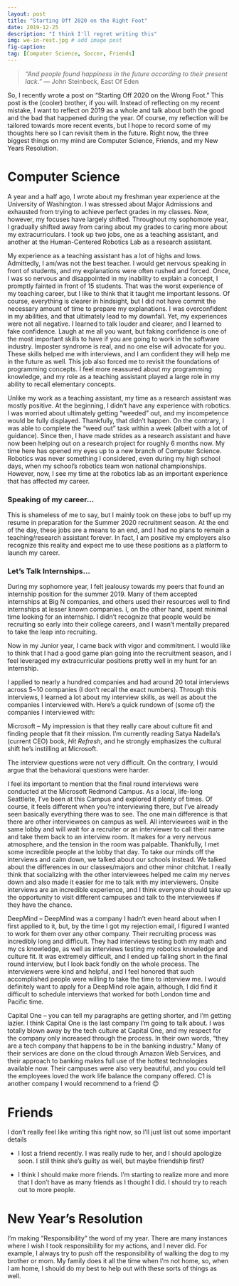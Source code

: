 ```yaml
---
layout: post
title: "Starting Off 2020 on the Right Foot"
date: 2019-12-25
description: "I think I'll regret writing this"
img: we-in-rest.jpg # add image post
fig-caption:
tag: [Computer Science, Soccer, Friends]
---
```


> *“And people found happiness in the future according to their present lack.”*
> ― John Steinbeck, East Of Eden

So, I recently wrote a post on “Starting Off 2020 on the Wrong Foot.” This post is the (cooler) brother, if you will. Instead of reflecting on my recent mistake, I want to reflect on 2019 as a whole and talk about both the good and the bad that happened during the year. Of course, my reflection will be tailored towards more recent events, but I hope to record some of my thoughts here so I can revisit them in the future. Right now, the three biggest things on my mind are Computer Science, Friends, and my New Years Resolution. 
# Computer Science 
A year and a half ago, I wrote about my freshman year experience at the University of Washington. I was stressed about Major Admissions and exhausted from trying to achieve perfect grades in my classes. Now, however, my focuses have largely shifted. Throughout my sophomore year, I gradually shifted away from caring about my grades to caring more about my extracurriculars. I took up two jobs, one as a teaching assistant, and another at the Human-Centered Robotics Lab as a research assistant. 

My experience as a teaching assistant has a lot of highs and lows. Admittedly, I am/was not the best teacher. I would get nervous speaking in front of students, and my explanations were often rushed and forced. Once, I was so nervous and disappointed in my inability to explain a concept, I promptly fainted in front of 15 students. That was the worst experience of my teaching career, but I like to think that it taught me important lessons. Of course, everything is clearer in hindsight, but I did not have commit the necessary amount of time to prepare my explanations. I was overconfident in my abilities, and that ultimately lead to my downfall. Yet, my experiences were not all negative. I learned to talk louder and clearer, and I learned to fake confidence. Laugh at me all you want, but faking confidence is one of the most important skills to have if you are going to work in the software industry. Imposter syndrome is real, and no one else will advocate for you. These skills helped me with interviews, and I am confident they will help me in the future as well. This job also forced me to revisit the foundations of programming concepts. I feel more reassured about my programming knowledge, and my role as a teaching assistant played a large role in my ability to recall elementary concepts. 

Unlike my work as a teaching assistant, my time as a research assistant was mostly positive. At the beginning, I didn’t have any experience with robotics. I was worried about ultimately getting “weeded” out, and my incompetence would be fully displayed. Thankfully, that didn’t happen. On the contrary, I was able to complete the “weed out” task within a week (albeit with a lot of guidance). Since then, I have made strides as a research assistant and have now been helping out on a research project for roughly 6 months now. My time here has opened my eyes up to a new branch of Computer Science. Robotics was never something I considered, even during my high school days, when my school’s robotics team won national championships.  However, now, I see my time at the robotics lab as an important experience that has affected my career. 

### Speaking of my career… 

This is shameless of me to say, but I mainly took on these jobs to buff up my resume in preparation for the Summer 2020 recruitment season. At the end of the day, these jobs are a means to an end, and I had no plans to remain a teaching/research assistant forever. In fact, I am positive my employers also recognize this reality and expect me to use these positions as a platform to launch my career. 

### Let’s Talk Internships…

During my sophomore year, I felt jealousy towards my peers that found an internship position for the summer 2019. Many of them accepted internships at Big N companies, and others used their resources well to find internships at lesser known companies. I, on the other hand, spent minimal time looking for an internship. I didn’t recognize that people would be recruiting so early into their college careers, and I wasn’t mentally prepared to take the leap into recruiting. 

Now in my Junior year, I came back with vigor and commitment. I would like to think that I had a good game plan going into the recruitment season, and I feel leveraged my extracurricular positions pretty well in my hunt for an internship. 

I applied to nearly a hundred companies and had around 20 total interviews across 5~10 companies (I don’t recall the exact numbers). Through this interviews, I learned a lot about my interview skills, as well as about the companies I interviewed with. Here’s a quick rundown of (some of) the companies I interviewed with: 

Microsoft – My impression is that they really care about culture fit and finding people that fit their mission. I’m currently reading Satya Nadella’s (current CEO) book, _Hit Refresh_, and he strongly emphasizes the cultural shift he’s instilling at Microsoft. 

The interview questions were not very difficult. On the contrary, I would argue that the behavioral questions were harder. 

I feel its important to mention that the final round interviews were conducted at the Microsoft Redmond Campus. As a local, life-long Seattleite, I’ve been at this Campus and explored it plenty of times. Of course, it feels different when you’re interviewing there, but I’ve already seen basically everything there was to see. The one main difference is that there are other interviewees on campus as well. All interviewees wait in the same lobby and will wait for a recruiter or an interviewer to call their name and take them back to an interview room. It makes for a very nervous atmosphere, and the tension in the room was palpable. Thankfully, I met some incredible people at the lobby that day. To take our minds off the interviews and calm down, we talked about our schools instead. We talked about the differences in our classes/majors and other minor chitchat. I really think that socializing with the other interviewees helped me calm my nerves down and also made it easier for me to talk with my interviewers. Onsite interviews are an incredible experience, and I think everyone should take up the opportunity to visit different campuses and talk to the interviewees if they have the chance.

DeepMind – DeepMind was a company I hadn’t even heard about when I first applied to it, but, by the time I got my rejection email, I figured I wanted to work for them over any other company. Their recruiting process was incredibly long and difficult. They had interviews testing both my math and my cs knowledge, as well as interviews testing my robotics knowledge and culture fit. It was extremely difficult, and I ended up falling short in the final round interview, but I look back fondly on the whole process. The interviewers were kind and helpful, and I feel honored that such accomplished people were willing to take the time to interview me. I would definitely want to apply for a DeepMind role again, although, I did find it difficult to schedule interviews that worked for both London time and Pacific time. 

Capital One – you can tell my paragraphs are getting shorter, and I’m getting lazier. I think Capital One is the last company I’m going to talk about. I was totally blown away by the tech culture at Capital One, and my respect for the company only increased through the process. In their own words, “they are a tech company that happens to be in the banking industry.” Many of their services are done on the cloud through Amazon Web Services, and their approach to banking makes full use of the hottest technologies available now. Their campuses were also very beautiful, and you could tell the employees loved the work life balance the company offered. C1 is another company I would recommend to a friend 😊

# Friends 

I don’t really feel like writing this right now, so I’ll just list out some important details 

-	I lost a friend recently. I was really rude to her, and I should apologize soon. I still think she’s guilty as well, but maybe friendship first?

-	I think I should make more friends. I’m starting to realize more and more that I don’t have as many friends as I thought I did. I should try to reach out to more people. 

# New Year’s Resolution 

I’m making “Responsibility” the word of my year. There are many instances where I wish I took responsibility for my actions, and I never did. For example, I always try to push off the responsibility of walking the dog to my brother or mom. My family does it all the time when I’m not home, so, when I am home, I should do my best to help out with these sorts of things as well. 

